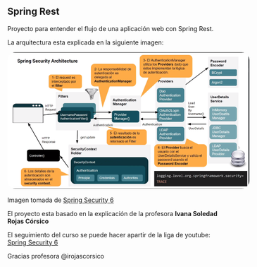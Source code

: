## Spring Rest

Proyecto para entender el flujo de una aplicación web con Spring Rest.

La arquitectura esta explicada en la siguiente imagen:

<img alt="Imagen de arquitectura" style="border-radius: 18px; max-width: 550px;" src="./assets-markdown/arquitectura.png">

Imagen tomada de [Spring Security 6](https://www.youtube.com/watch?v=qiPh0yrDNas)

El proyecto esta basado en la explicación de la profesora **Ivana Soledad Rojas Córsico**

El seguimiento del curso se puede hacer apartir de la liga de youtube:
[Spring Security 6](https://www.youtube.com/watch?v=qiPh0yrDNas)

Gracias profesora @irojascorsico

